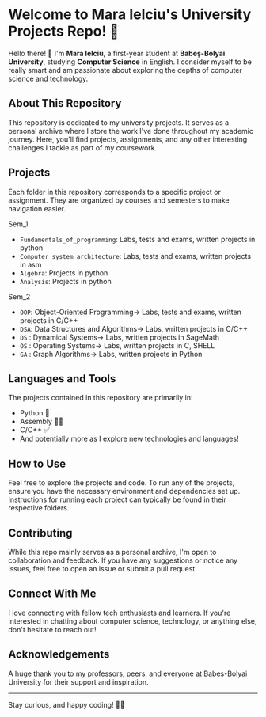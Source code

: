 # Welcome to Mara Ielciu's University Projects Repo! 🌟

Hello there! 👋 I'm **Mara Ielciu**, a first-year student at **Babeș-Bolyai University**, studying **Computer Science** in English. I consider myself to be really smart and am passionate about exploring the depths of computer science and technology.

## About This Repository

This repository is dedicated to my university projects. It serves as a personal archive where I store the work I've done throughout my academic journey. Here, you'll find projects, assignments, and any other interesting challenges I tackle as part of my coursework.

## Projects

Each folder in this repository corresponds to a specific project or assignment. They are organized by courses and semesters to make navigation easier.

Sem_1
- `Fundamentals_of_programming`: Labs, tests and exams, written projects in python
- `Computer_system_architecture`: Labs, tests and exams, written projects in asm
- `Algebra`: Projects in python
- `Analysis`: Projects in python

Sem_2
- `OOP`: Object-Oriented Programming-> Labs, tests and exams, written projects in C/C++
- `DSA`: Data Structures and Algorithms-> Labs, written projects in C/C++
- `DS` : Dynamical Systems-> Labs, written projects in SageMath
- `OS` : Operating Systems-> Labs, written projects in C, SHELL
- `GA` : Graph Algorithms-> Labs, written projects in Python


## Languages and Tools

The projects contained in this repository are primarily in:

- Python 🐍
- Assembly 😵‍💫
- C/C++ ✅
- And potentially more as I explore new technologies and languages!

## How to Use

Feel free to explore the projects and code. To run any of the projects, ensure you have the necessary environment and dependencies set up. Instructions for running each project can typically be found in their respective folders.

## Contributing

While this repo mainly serves as a personal archive, I'm open to collaboration and feedback. If you have any suggestions or notice any issues, feel free to open an issue or submit a pull request.

## Connect With Me

I love connecting with fellow tech enthusiasts and learners. If you're interested in chatting about computer science, technology, or anything else, don't hesitate to reach out!

## Acknowledgements

A huge thank you to my professors, peers, and everyone at Babeș-Bolyai University for their support and inspiration.

---

Stay curious, and happy coding! 🚀😊
